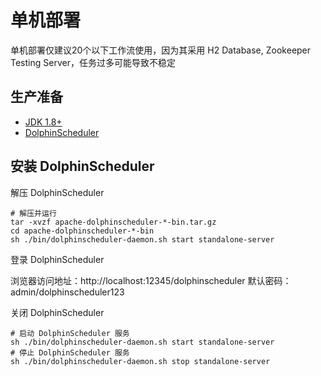 # 单机部署

单机部署仅建议20个以下工作流使用，因为其采用 H2 Database, Zookeeper Testing Server，任务过多可能导致不稳定

## 生产准备

* [JDK 1.8+](https://www.oracle.com/technetwork/java/javase/downloads/index.html)
* [DolphinScheduler](https://dolphinscheduler.apache.org/zh-cn/download/download.html)

## 安装 DolphinScheduler

解压 DolphinScheduler

```shell
# 解压并运行
tar -xvzf apache-dolphinscheduler-*-bin.tar.gz
cd apache-dolphinscheduler-*-bin
sh ./bin/dolphinscheduler-daemon.sh start standalone-server
```

登录 DolphinScheduler

浏览器访问地址：http://localhost:12345/dolphinscheduler
默认密码：admin/dolphinscheduler123

关闭 DolphinScheduler

```shell
# 启动 DolphinScheduler 服务
sh ./bin/dolphinscheduler-daemon.sh start standalone-server
# 停止 DolphinScheduler 服务
sh ./bin/dolphinscheduler-daemon.sh stop standalone-server
```
